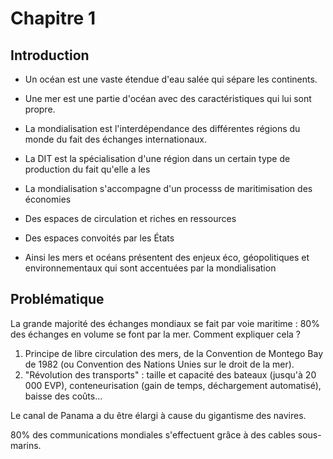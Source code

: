 # Chapitre 1

## Introduction

- Un océan est une vaste étendue d'eau salée qui sépare les continents.
- Une mer est une partie d'océan avec des caractéristiques qui lui sont propre.
- La mondialisation est l'interdépendance des différentes régions du monde du fait des échanges internationaux.
- La DIT est la spécialisation d'une région dans un certain type de production du fait qu'elle a les

- La mondialisation s'accompagne d'un processs de maritimisation des économies
- Des espaces de circulation et riches en ressources
- Des espaces convoités par les États
- Ainsi les mers et océans présentent des enjeux éco, géopolitiques et environnementaux qui sont accentuées par la mondialisation

## Problématique

La grande majorité des échanges mondiaux se fait par voie maritime : 80% des échanges en volume se font par la mer. Comment expliquer cela ?

1. Principe de libre circulation des mers, de la Convention de Montego Bay de 1982 (ou Convention des Nations Unies sur le droit de la mer).
2. "Révolution des transports" : taille et capacité des bateaux (jusqu'à 20 000 EVP), conteneurisation (gain de temps, déchargement automatisé), baisse des coûts...

Le canal de Panama a du être élargi à cause du gigantisme des navires.

80% des communications mondiales s'effectuent grâce à des cables sous-marins.

